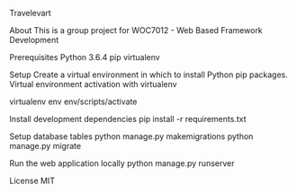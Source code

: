Travelevart

About
This is a group project for WOC7012 - Web Based Framework Development

Prerequisites
Python 3.6.4
pip
virtualenv

Setup
Create a virtual environment in which to install Python pip packages. Virtual environment activation with virtualenv

virtualenv env
env/scripts/activate

Install development dependencies
pip install -r requirements.txt

Setup database tables
python manage.py makemigrations
python manage.py migrate

Run the web application locally
python manage.py runserver

License
MIT